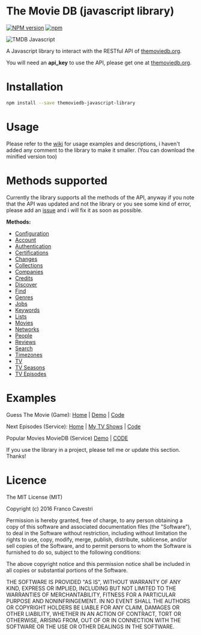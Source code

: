The Movie DB (javascript library)
=================================
[![NPM version](https://badge.fury.io/js/themoviedb-javascript-library.svg)](http://badge.fury.io/js/themoviedb-javascript-library)
[![npm](https://img.shields.io/npm/dm/themoviedb-javascript-library.svg?maxAge=2592000)]()

![TMDB Javascript](http://codenatic.com/wp-content/uploads/2016/01/tmdb.jpg "Good movie!")

A Javascript library to interact with the RESTful API of [themoviedb.org](http://www.themoviedb.org/ "The Movie DB").

You will need an **api_key** to use the API, please get one at [themoviedb.org](http://www.themoviedb.org/ "The Movie DB").

Installation
============
```bash
npm install --save themoviedb-javascript-library
```

Usage
=====

Please refer to the [wiki](https://github.com/cavestri/themoviedb-javascript-library/wiki "See the wiki!") for usage examples and descriptions, i haven't added any comment to the library to make it smaller. (You can download the minified version too)

Methods supported
=============

Currently the library supports all the methods of the API, anyway if you note that the API was updated and not the library or you see some kind of error, please add an [issue](https://github.com/cavestri/themoviedb-javascript-library/issues "Add a bug") and i will fix it as soon as possible.

**Methods:**

- [Configuration](https://github.com/cavestri/themoviedb-javascript-library/wiki/Configuration)
- [Account](https://github.com/cavestri/themoviedb-javascript-library/wiki/Account)
- [Authentication](https://github.com/cavestri/themoviedb-javascript-library/wiki/Authentication)
- [Certifications](https://github.com/cavestri/themoviedb-javascript-library/wiki/Certifications)
- [Changes](https://github.com/cavestri/themoviedb-javascript-library/wiki/Changes)
- [Collections](https://github.com/cavestri/themoviedb-javascript-library/wiki/Collections)
- [Companies](https://github.com/cavestri/themoviedb-javascript-library/wiki/Companies)
- [Credits](https://github.com/cavestri/themoviedb-javascript-library/wiki/Credits)
- [Discover](https://github.com/cavestri/themoviedb-javascript-library/wiki/Discover)
- [Find](https://github.com/cavestri/themoviedb-javascript-library/wiki/Find)
- [Genres](https://github.com/cavestri/themoviedb-javascript-library/wiki/Genres)
- [Jobs](https://github.com/cavestri/themoviedb-javascript-library/wiki/Jobs)
- [Keywords](https://github.com/cavestri/themoviedb-javascript-library/wiki/Keywords)
- [Lists](https://github.com/cavestri/themoviedb-javascript-library/wiki/Lists)
- [Movies](https://github.com/cavestri/themoviedb-javascript-library/wiki/Movies)
- [Networks](https://github.com/cavestri/themoviedb-javascript-library/wiki/Networks)
- [People](https://github.com/cavestri/themoviedb-javascript-library/wiki/People)
- [Reviews](https://github.com/cavestri/themoviedb-javascript-library/wiki/Reviews)
- [Search](https://github.com/cavestri/themoviedb-javascript-library/wiki/Search)
- [Timezones](https://github.com/cavestri/themoviedb-javascript-library/wiki/Timezones)
- [TV](https://github.com/cavestri/themoviedb-javascript-library/wiki/TV)
- [TV Seasons](https://github.com/cavestri/themoviedb-javascript-library/wiki/TV%20Seasons)
- [TV Episodes](https://github.com/cavestri/themoviedb-javascript-library/wiki/TV%20Episodes)

Examples
========
Guess The Movie (Game): [Home](http://codenatic.com/blog/2015/02/18/guess-the-movie-game/) | [Demo](http://codenatic.com/projects/guessthemovie/) | [Code](https://github.com/cavestri/guessthemovie)


Next Episodes (Service): [Home](http://van-der-noord.nl/whensmyshow) | [My TV Shows](http://myshows-trialandsuccess.rhcloud.com) | [Code](http://github.com/robinvandernoord/nextepisodes)

Popular Movies MovieDB (Service) [Demo](http://abdulhannanali.github.io/moviedb-popular-moives) | [CODE](http://github.com/abdulhannanali/moviedb-popular-moives)

If you use the library in a project, please tell me or update this section. Thanks!

Licence
=======

The MIT License (MIT)

Copyright (c) 2016 Franco Cavestri

Permission is hereby granted, free of charge, to any person obtaining a copy
of this software and associated documentation files (the "Software"), to deal
in the Software without restriction, including without limitation the rights
to use, copy, modify, merge, publish, distribute, sublicense, and/or sell
copies of the Software, and to permit persons to whom the Software is
furnished to do so, subject to the following conditions:

The above copyright notice and this permission notice shall be included in all
copies or substantial portions of the Software.

THE SOFTWARE IS PROVIDED "AS IS", WITHOUT WARRANTY OF ANY KIND, EXPRESS OR
IMPLIED, INCLUDING BUT NOT LIMITED TO THE WARRANTIES OF MERCHANTABILITY,
FITNESS FOR A PARTICULAR PURPOSE AND NONINFRINGEMENT. IN NO EVENT SHALL THE
AUTHORS OR COPYRIGHT HOLDERS BE LIABLE FOR ANY CLAIM, DAMAGES OR OTHER
LIABILITY, WHETHER IN AN ACTION OF CONTRACT, TORT OR OTHERWISE, ARISING FROM,
OUT OF OR IN CONNECTION WITH THE SOFTWARE OR THE USE OR OTHER DEALINGS IN THE
SOFTWARE.
